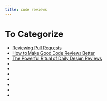 ```yaml
---
title: code reviews
---
```


# To Categorize

- [Reviewing Pull Requests](https://chelseatroy.com/2019/12/18/reviewing-pull-requests/)
- [How to Make Good Code Reviews Better](https://stackoverflow.blog/2019/09/30/how-to-make-good-code-reviews-better/)
- [The Powerful Ritual of Daily Design Reviews](https://medium.com/@jmspool/the-powerful-ritual-of-daily-design-reviews-ef99844b0ff8)
- []()
- []()
- []()
- []()
- []()
- []()
- []()